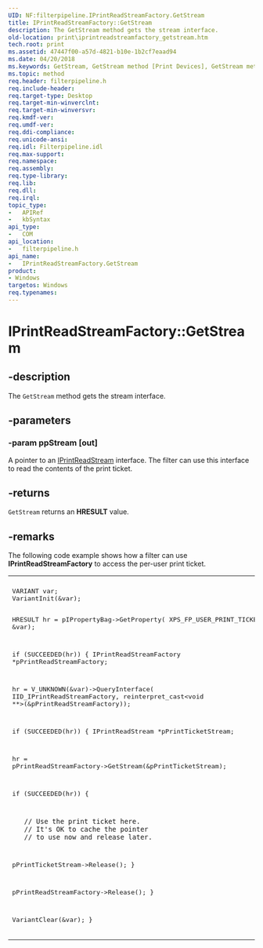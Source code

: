 ```yaml
---
UID: NF:filterpipeline.IPrintReadStreamFactory.GetStream
title: IPrintReadStreamFactory::GetStream
description: The GetStream method gets the stream interface.
old-location: print\iprintreadstreamfactory_getstream.htm
tech.root: print
ms.assetid: 47447f00-a57d-4821-b10e-1b2cf7eaad94
ms.date: 04/20/2018
ms.keywords: GetStream, GetStream method [Print Devices], GetStream method [Print Devices],IPrintReadStreamFactory interface, IPrintReadStreamFactory interface [Print Devices],GetStream method, IPrintReadStreamFactory.GetStream, IPrintReadStreamFactory::GetStream, filterpipeline/IPrintReadStreamFactory::GetStream, filterpipeline_0e4b4a26-da03-4719-bbce-2bb160a882e2.xml, print.iprintreadstreamfactory_getstream
ms.topic: method
req.header: filterpipeline.h
req.include-header: 
req.target-type: Desktop
req.target-min-winverclnt: 
req.target-min-winversvr: 
req.kmdf-ver: 
req.umdf-ver: 
req.ddi-compliance: 
req.unicode-ansi: 
req.idl: Filterpipeline.idl
req.max-support: 
req.namespace: 
req.assembly: 
req.type-library: 
req.lib: 
req.dll: 
req.irql: 
topic_type:
-	APIRef
-	kbSyntax
api_type:
-	COM
api_location:
-	filterpipeline.h
api_name:
-	IPrintReadStreamFactory.GetStream
product:
- Windows
targetos: Windows
req.typenames: 
---
```


# IPrintReadStreamFactory::GetStream


## -description


The <code>GetStream</code> method gets the stream interface.


## -parameters




### -param ppStream [out]

A pointer to an <a href="https://msdn.microsoft.com/library/windows/hardware/ff554337">IPrintReadStream</a> interface. The filter can use this interface to read the contents of the print ticket.


## -returns



<code>GetStream</code> returns an <b>HRESULT</b> value.




## -remarks



The following code example shows how a filter can use <b>IPrintReadStreamFactory</b> to access the per-user print ticket.

<div class="code"><span codelanguage=""><table>
<tr>
<th></th>
</tr>
<tr>
<td>
<pre>VARIANT var;
VariantInit(&amp;var);

HRESULT hr = pIPropertyBag-&gt;GetProperty(
  XPS_FP_USER_PRINT_TICKET,
  &amp;var);

if (SUCCEEDED(hr))
{
 IPrintReadStreamFactory   *pPrintReadStreamFactory;

 hr = V_UNKNOWN(&amp;var)-&gt;QueryInterface(
 IID_IPrintReadStreamFactory,
 reinterpret_cast&lt;void **&gt;(&amp;pPrintReadStreamFactory));

 if (SUCCEEDED(hr))
    {
 IPrintReadStream *pPrintTicketStream;

 hr = pPrintReadStreamFactory-&gt;GetStream(&amp;pPrintTicketStream);

 if (SUCCEEDED(hr))
      {

       // Use the print ticket here. 
       // It's OK to cache the pointer 
       // to use now and release later.

 pPrintTicketStream-&gt;Release();
      }

 pPrintReadStreamFactory-&gt;Release();
    }

 VariantClear(&amp;var);
}</pre>
</td>
</tr>
</table></span></div>


